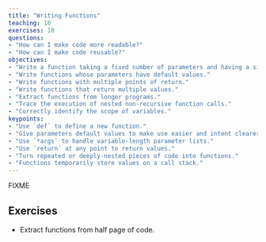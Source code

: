 ```yaml
---
title: "Writing Functions"
teaching: 10
exercises: 10
questions:
- "How can I make code more readable?"
- "How can I make code reusable?"
objectives:
- "Write a function taking a fixed number of parameters and having a single point of return."
- "Write functions whose parameters have default values."
- "Write functions with multiple points of return."
- "Write functions that return multiple values."
- "Extract functions from longer programs."
- "Trace the execution of nested non-recursive function calls."
- "Correctly identify the scope of variables."
keypoints:
- "Use `def` to define a new function."
- "Give parameters default values to make use easier and intent clearer."
- "Use `*args` to handle variable-length parameter lists."
- "Use `return` at any point to return values."
- "Turn repeated or deeply-nested pieces of code into functions."
- "Functions temporarily store values on a call stack."
---
```

FIXME

## Exercises

*   Extract functions from half page of code.
